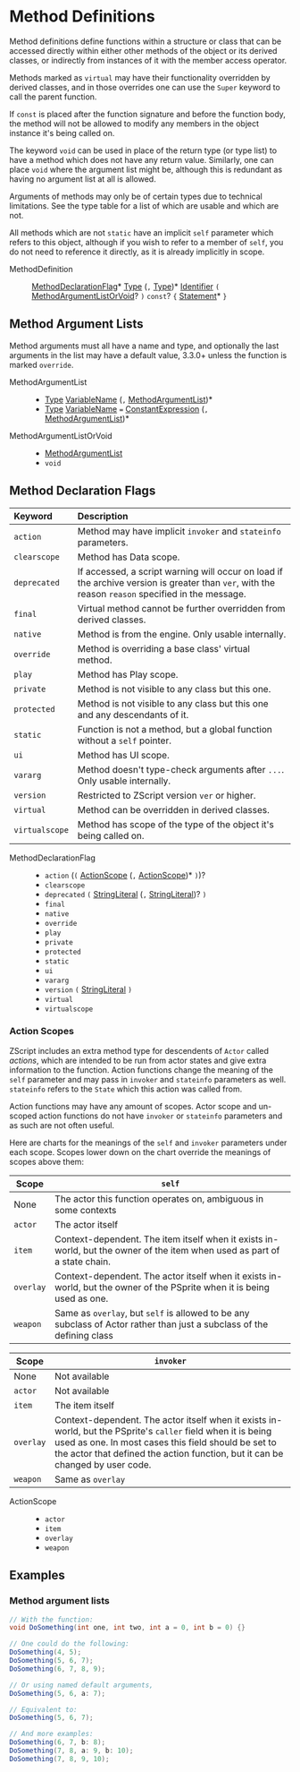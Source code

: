 # Method Definitions

Method definitions define functions within a structure or class that
can be accessed directly within either other methods of the object or
its derived classes, or indirectly from instances of it with the
member access operator.

Methods marked as `virtual` may have their functionality overridden by
derived classes, and in those overrides one can use the `Super`
keyword to call the parent function.

If `const` is placed after the function signature and before the
function body, the method will not be allowed to modify any members in
the object instance it's being called on.

The keyword `void` can be used in place of the return type (or type
list) to have a method which does not have any return value.
Similarly, one can place `void` where the argument list might be,
although this is redundant as having no argument list at all is
allowed.

Arguments of methods may only be of certain types due to technical
limitations. See the type table for a list of which are usable and
which are not.

All methods which are not `static` have an implicit `self` parameter
which refers to this object, although if you wish to refer to a member
of `self`, you do not need to reference it directly, as it is already
implicitly in scope.

<dl class="syn"><dt>MethodDefinition</dt><dd>

[MethodDeclarationFlag]* [Type] (`,` [Type])* [Identifier] `(`
[MethodArgumentListOrVoid]? `)` `const`? `{` [Statement]* `}`

</dd></dl>

<div class=toc>
<!-- toc -->
</div>

## Method Argument Lists

Method arguments must all have a name and type, and optionally the
last arguments in the list may have a default value, <span
class="label label-purple">3.3.0+</span> unless the function is marked
`override`.

<dl class="syn"><dt>MethodArgumentList</dt><dd>

* [Type] [VariableName] (`,` [MethodArgumentList])*
* [Type] [VariableName] `=` [ConstantExpression] (`,`
  [MethodArgumentList])*

</dd><dt>MethodArgumentListOrVoid</dt><dd>

* [MethodArgumentList]
* `void`

</dd></dl>

## Method Declaration Flags

| Keyword        | Description
| :------        | :----------
| `action`       | Method may have implicit `invoker` and `stateinfo` parameters.
| `clearscope`   | Method has Data scope.
| `deprecated`   | If accessed, a script warning will occur on load if the archive version is greater than `ver`, with the reason `reason` specified in the message.
| `final`        | Virtual method cannot be further overridden from derived classes.
| `native`       | Method is from the engine. Only usable internally.
| `override`     | Method is overriding a base class' virtual method.
| `play`         | Method has Play scope.
| `private`      | Method is not visible to any class but this one.
| `protected`    | Method is not visible to any class but this one and any descendants of it.
| `static`       | Function is not a method, but a global function without a `self` pointer.
| `ui`           | Method has UI scope.
| `vararg`       | Method doesn't type-check arguments after `...`. Only usable internally.
| `version`      | Restricted to ZScript version `ver` or higher.
| `virtual`      | Method can be overridden in derived classes.
| `virtualscope` | Method has scope of the type of the object it's being called on.

<dl class="syn"><dt>MethodDeclarationFlag</dt><dd>

* `action` (`(` [ActionScope] (`,` [ActionScope])* `)`)?
* `clearscope`
* `deprecated` `(` [StringLiteral] (`,` [StringLiteral])? `)`
* `final`
* `native`
* `override`
* `play`
* `private`
* `protected`
* `static`
* `ui`
* `vararg`
* `version` `(` [StringLiteral] `)`
* `virtual`
* `virtualscope`

</dd></dl>

### Action Scopes

ZScript includes an extra method type for descendents of `Actor`
called *actions*, which are intended to be run from actor states and
give extra information to the function. Action functions change the
meaning of the `self` parameter and may pass in `invoker` and
`stateinfo` parameters as well. `stateinfo` refers to the `State`
which this action was called from.

Action functions may have any amount of scopes. Actor scope and
un-scoped action functions do not have `invoker` or `stateinfo`
parameters and as such are not often useful.

Here are charts for the meanings of the `self` and `invoker`
parameters under each scope. Scopes lower down on the chart override
the meanings of scopes above them:

| Scope     | `self`
| -----     | ------
| None      | The actor this function operates on, ambiguous in some contexts
| `actor`   | The actor itself
| `item`    | Context-dependent. The item itself when it exists in-world, but the owner of the item when used as part of a state chain.
| `overlay` | Context-dependent. The actor itself when it exists in-world, but the owner of the PSprite when it is being used as one.
| `weapon`  | Same as `overlay`, but `self` is allowed to be any subclass of Actor rather than just a subclass of the defining class

| Scope     | `invoker`
| -----     | ---------
| None      | Not available
| `actor`   | Not available
| `item`    | The item itself
| `overlay` | Context-dependent. The actor itself when it exists in-world, but the PSprite's `caller` field when it is being used as one. In most cases this field should be set to the actor that defined the action function, but it can be changed by user code.
| `weapon`  | Same as `overlay`

<dl class="syn"><dt>ActionScope</dt><dd>

* `actor`
* `item`
* `overlay`
* `weapon`

</dd></dl>

## Examples

### Method argument lists

```csharp
// With the function:
void DoSomething(int one, int two, int a = 0, int b = 0) {}

// One could do the following:
DoSomething(4, 5);
DoSomething(5, 6, 7);
DoSomething(6, 7, 8, 9);

// Or using named default arguments,
DoSomething(5, 6, a: 7);

// Equivalent to:
DoSomething(5, 6, 7);

// And more examples:
DoSomething(6, 7, b: 8);
DoSomething(7, 8, a: 9, b: 10);
DoSomething(7, 8, 9, 10);
```

[^1]: {{#include ../Labels/Todo.md}} Sometimes. In some contexts, the
`self` pointer will not be ambiguous.

[ConstantExpression]: Expressions.md#constant-expressions
[Identifier]: Fundamentals.md#identifiers
[Statement]: Statements.md#statements
[StringLiteral]: Fundamentals.md#string-literals
[Type]: Types.md#types
[VariableName]: Types.md#variable-names

[ActionScope]: #action-scopes
[MethodArgumentListOrVoid]: #method-argument-lists
[MethodArgumentList]: #method-argument-lists
[MethodDeclarationFlag]: #method-declaration-flags
